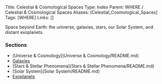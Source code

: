 Title: Celestial & Cosmological Spaces
Type: Index
Parent: WHERE / Celestial & Cosmological Spaces
Aliases: [Celestial_Cosmological_Spaces]
Tags: [WHERE]
Links: []

Space beyond Earth: the universe, galaxies, stars, our Solar System, and distant exoplanets.

### Sections
- [Universe & Cosmology](Universe & Cosmology/README.md)
- [Galaxies](Galaxies/README.md)
- [Stars & Stellar Phenomena](Stars & Stellar Phenomena/README.md)
- [Solar System](Solar System/README.md)
- [Exoplanets](Exoplanets/README.md)
